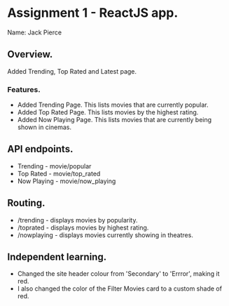 # Assignment 1 - ReactJS app.

Name: Jack Pierce

## Overview.

Added Trending, Top Rated and Latest page.

### Features.

+ Added Trending Page. This lists movies that are currently popular.
+ Added Top Rated Page. This lists movies by the highest rating.
+ Added Now Playing Page. This lists movies that are currently being shown in cinemas.

## API endpoints.

+ Trending - movie/popular
+ Top Rated - movie/top_rated
+ Now Playing - movie/now_playing

## Routing.

+ /trending - displays movies by popularity.
+ /toprated - displays movies by highest rating.
+ /nowplaying - displays movies currently showing in theatres.

## Independent learning.

+ Changed the site header colour from 'Secondary' to 'Errror', making it red.
+ I also changed the color of the Filter Movies card to a custom shade of red.
